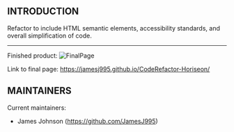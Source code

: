 INTRODUCTION
------------

Refactor to include HTML semantic elements, accessibility standards, and overall simplification of code.

------------

Finished product:
![FinalPage](https://user-images.githubusercontent.com/20030490/117549482-3b851c80-b000-11eb-83b2-d8ba9c27c24f.png)

Link to final page:
https://jamesj995.github.io/CodeRefactor-Horiseon/

MAINTAINERS
-----------

Current maintainers:
 * James Johnson (https://github.com/JamesJ995)
